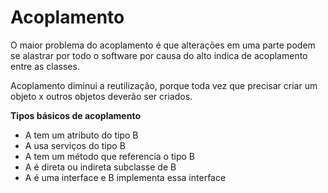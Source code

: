 # Acoplamento

O maior problema do acoplamento é que alterações em uma parte podem se alastrar por todo o software por causa do alto índica de acoplamento entre as classes.

Acoplamento diminui a reutilização, porque toda vez que precisar criar um objeto x outros objetos deverão ser criados.

**Tipos básicos de acoplamento**

* A tem um atributo do tipo B
* A usa serviços do tipo B
* A tem um método que referencia o tipo B
* A é direta ou indireta subclasse de B
* A é uma interface e B implementa essa interface
